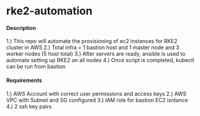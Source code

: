 # rke2-automation

#### Description
1.) This repo will automate the provisioning of ec2 instances for RKE2 cluster in AWS
2.) Total infra = 1 bastion host and 1 master node and 3 worker nodes (5 host total)
3.) After servers are ready, ansible is used to automate setting up RKE2 on all nodes
4.) Once script is completed, kubectl can be run from bastion

#### Requirements
1.) AWS Account with correct user permissions and access keys
2.) AWS VPC with Subnet and SG configured
3.) IAM role for bastion EC2 isntance
4.) 2 ssh key pairs